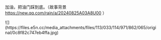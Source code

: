 <p>加油，把油门踩到底。（故事背景 <a href="https://new.qq.com/rain/a/20240825A03A8U00" target="_blank" rel="nofollow noopener" translate="no"><span class="invisible">https://</span><span class="ellipsis">new.qq.com/rain/a/20240825A03A</span><span class="invisible">8U00</span></a> ）</p>
![](https://files.e5n.cc/media_attachments/files/113/033/114/971/862/065/original/0c8f82c747eb4ffa.jpg)